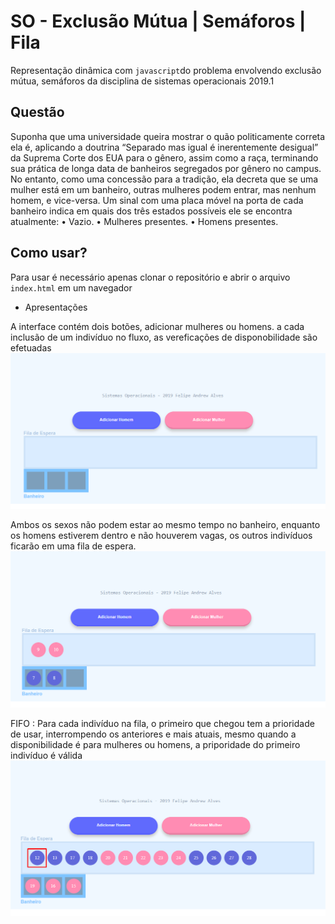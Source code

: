 # SO - Exclusão Mútua | Semáforos | Fila
Representação dinâmica com `javascript`do problema envolvendo exclusão mútua, semáforos da disciplina de sistemas operacionais 2019.1

## Questão
Suponha que uma universidade queira mostrar o quão politicamente correta ela é, aplicando a doutrina “Separado mas igual é inerentemente desigual” da Suprema Corte dos EUA para o gênero, assim como a raça, terminando sua prática de longa data de banheiros segregados por gênero no campus. No entanto, como uma concessão para a tradição, ela decreta que se uma mulher está em um banheiro, outras mulheres podem entrar, mas nenhum homem, e vice-versa. Um sinal com uma placa móvel na porta de cada banheiro indica em quais dos três estados possíveis ele se encontra atualmente:
• Vazio.
• Mulheres presentes.
• Homens presentes.

## Como usar?
Para usar é necessário apenas clonar o repositório e abrir o arquivo `index.html` em um navegador

* Apresentações

A interface contém dois botões, adicionar mulheres ou homens. a cada inclusão de um indivíduo no fluxo, as vereficações
de disponobilidade são efetuadas
![Alt text](files/01.png?raw=true "Fluxo 1")

Ambos os sexos não podem estar ao mesmo tempo no banheiro, enquanto os homens estiverem dentro e não houverem vagas, os outros indivíduos ficarão em uma fila de espera.
![Alt text](files/02.png?raw=true "Fluxo 2")

FIFO : Para cada indivíduo na fila, o primeiro que chegou tem a prioridade de usar, interrompendo os anteriores e mais atuais, mesmo quando a disponibilidade é para mulheres ou homens, a priporidade do primeiro indivíduo é válida
![Alt text](files/03.png?raw=true "Fluxo 3")
